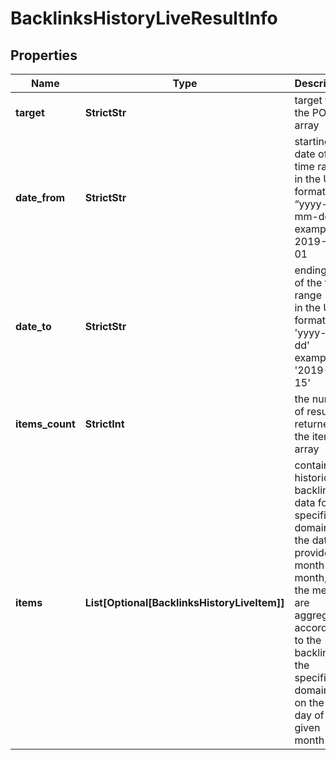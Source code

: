 # BacklinksHistoryLiveResultInfo


## Properties

| Name | Type | Description | Notes |
|------------ | ------------- | ------------- | -------------|
**target** | **StrictStr** | target from the POST array |[optional]|
**date_from** | **StrictStr** | starting date of the time range<br>in the UTC format: “yyyy-mm-dd”<br>example:<br>2019-01-01 |[optional]|
**date_to** | **StrictStr** | ending date of the time range<br>in the UTC format: 'yyyy-mm-dd'<br>example:<br>'2019-01-15' |[optional]|
**items_count** | **StrictInt** | the number of results returned in the items array |[optional]|
**items** | **List[Optional[BacklinksHistoryLiveItem]]** | contains historical backlink data for the specified domain<br>the data is provided month-by-month;<br>the metrics are aggregated according to the backlinks the specified domain had on the first day of each given month |[optional]|